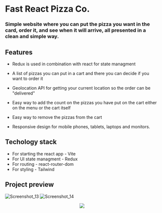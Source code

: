# Fast React Pizza Co.

### Simple website where you can put the pizza you want in the card, order it, and see when it will arrive, all presented in a clean and simple way.

## Features
* Redux is used in combination with react for state managment

* A list of pizzas you can put in a cart and there you can decide if you want to order it

* Geolocation API for getting your current location so the order can be "delivered"

* Easy way to add the count on the pizzas you have put on the cart either on the menu or the cart itself

* Easy way to remove the pizzas from the cart

* Responsive design for mobile phones, tablets, laptops and monitors.

## Techology stack
* For starting the react app - Vite
* For UI state managment - Redux
* For routing - react-router-dom
* For styling - Tailwind

## Project preview


![Screenshot_13](https://github.com/MatijaNikolic345/Fast-React-Pizza/assets/139424786/f03c5908-4f71-4ce6-a6a2-3a4e5acbe5e2)
![Screenshot_14](https://github.com/MatijaNikolic345/Fast-React-Pizza/assets/139424786/c0a38d8a-355b-4780-8ef4-c088de948d72)
<p align="center">
  <img  src="https://github.com/MatijaNikolic345/Fast-React-Pizza/assets/139424786/55220dd2-9035-4c31-b7b9-c0b14aaa3f90">
</p>
